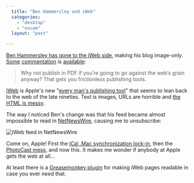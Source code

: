 ```yaml
---
  title: "Ben Hammersley and iWeb"
  categories: 
    - "desktop"
    - "oscom"
  layout: "post"

---
```

[Ben Hammersley has gone to the iWeb side][1], making his blog image-only. [Some][11] [commentation][10] is [available][2]:

> Why not publish in PDF if you’re going to go against the web’s grain anyway? That gets you frictionless publishing tools.

[iWeb][3] is Apple's new "[every man's publishing tool][8]" that seems to lean back to the web of the late nineties. Text is images, URLs are horrible and [the HTML is messy][7].

The way I noticed Ben's change was that his feed became almost impossible to read in [NetNewsWire][4], causing me to unsubscribe:

![iWeb feed in NetNewsWire](https://s3.eu-central-1.amazonaws.com/bergie-iki-fi/hammersley-iweb-netnewswire.jpg)

Come on, Apple! First the [iCal .Mac synchronization lock-in][6], then the [PhotoCast mess][5], and now this. It makes me wonder if anybody at Apple gets the web at all...

At least there is a [Greasemonkey plugin][9] for making iWeb pages readable in case you ever need that.

[1]: http://www.benhammersley.com/FCE47259-78BA-4B5E-ABF2-F39B93520C85/Blog/8A127A89-AAD2-4243-8E11-0BDE85AB5394.html
[2]: http://philwilson.org/blog/2006/02/ben-hammersley-hates-internet.html
[3]: http://www.apple.com/ilife/iweb/
[4]: http://ranchero.com/netnewswire/
[5]: http://bergie.iki.fi/midcom-permalink-8cba9b309788d6b82aa8ad71ec98a65d
[6]: http://www.nemein.com/people/rambo/calendar_webdav.html
[7]: http://whatdoiknow.org/archives/002582.shtml
[8]: http://www.macsimumnews.com/index.php/archive/iweb_fails_the_test/
[9]: http://xurble.org/weblog/2006/02/textify.html
[10]: http://usamajility.blogspot.com/2006/02/ben-hammersley-is-wrong-and-iweb-is.html
[11]: http://plasmasturm.org/log/397/
